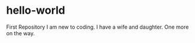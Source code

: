 # hello-world
First Repository
I am new to coding. I have a wife and daughter. One more on the way.
